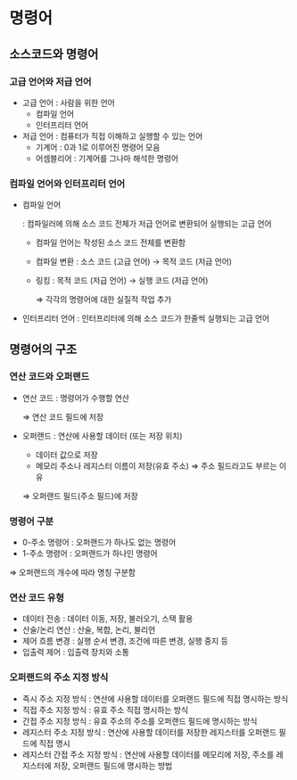 # 명령어

## 소스코드와 명령어

### 고급 언어와 저급 언어

- 고급 언어 : 사람을 위한 언어
    - 컴파일 언어
    - 인터프리터 언어
- 저급 언어 : 컴퓨터가 직접 이해하고 실행할 수 있는 언어
    - 기계어 : 0과 1로 이루어진 명령어 모음
    - 어셈블리어 : 기계어를 그나마 해석한 명령어

### 컴파일 언어와 인터프리터 언어

- 컴파일 언어
    
    : 컴파일러에 의해 소스 코드 전체가 저급 언어로 변환되어 실행되는 고급 언어
    
    - 컴파일 언어는 작성된 소스 코드 전체를 변환함
    - 컴파일 변환 : 소스 코드 (고급 언어) → 목적 코드 (저급 언어)
    - 링킹 : 목적 코드 (저급 언어) → 실행 코드 (저급 언어)
        
        ⇒ 각각의 명령어에 대한 실질적 작업 추가
        
- 인터프리터 언어 : 인터프리터에 의해 소스 코드가 한줄씩 실행되는 고급 언어

## 명령어의 구조

### 연산 코드와 오퍼랜드

- 연산 코드 : 명령어가 수행할 연산
    
    ⇒ 연산 코드 필드에 저장
    
- 오퍼랜드 : 연산에 사용할 데이터 (또는 저장 위치)
    - 데이터 값으로 저장
    - 메모리 주소나 레지스터 이름이 저장(유효 주소) ⇒ 주소 필드라고도 부르는 이유
    
    ⇒ 오퍼랜드 필드(주소 필드)에 저장
    

### 명령어 구분

- 0-주소 명령어 : 오퍼랜드가 하나도 없는 명령어
- 1-주소 명령어 : 오퍼랜드가 하나인 명령어

⇒ 오퍼랜드의 개수에 따라 명칭 구분함

### 연산 코드 유형

- 데이터 전송 : 데이터 이동, 저장, 불러오기, 스택 활용
- 산술/논리 연산 : 산술, 복합, 논리, 불리언
- 제어 흐름 변경 : 실행 순서 변경, 조건에 따른 변경, 실행 중지 등
- 입출력 제어 : 입출력 장치와 소통

### 오퍼랜드의 주소 지정 방식

- 즉시 주소 지정 방식 : 연산에 사용할 데이터를 오퍼랜드 필드에 직접 명시하는 방식
- 직접 주소 지정 방식 : 유효 주소 직접 명시하는 방식
- 간접 주소 지정 방식 : 유효 주소의 주소를 오퍼랜드 필드에 명시하는 방식
- 레지스터 주소 지정 방식
: 연산에 사용할 데이터를 저장한 레지스터를 오퍼랜드 필드에 직접 명시
- 레지스터 간접 주소 지정 방식
: 연산에 사용할 데이터를 메모리에 저장, 주소를 레지스터에 저장, 오퍼랜드 필드에 명시하는 방법